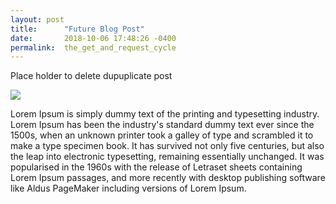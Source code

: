 ```yaml
---
layout: post
title:      "Future Blog Post"
date:       2018-10-06 17:48:26 -0400
permalink:  the_get_and_request_cycle
---
```


Place holder to delete dupuplicate post

![](https://blog.nxp.com/wp-content/uploads/2017/10/Software-car-reuse-960x425.jpg)

Lorem Ipsum is simply dummy text of the printing and typesetting industry. Lorem Ipsum has been the industry's standard dummy text ever since the 1500s, when an unknown printer took a galley of type and scrambled it to make a type specimen book. It has survived not only five centuries, but also the leap into electronic typesetting, remaining essentially unchanged. It was popularised in the 1960s with the release of Letraset sheets containing Lorem Ipsum passages, and more recently with desktop publishing software like Aldus PageMaker including versions of Lorem Ipsum.
